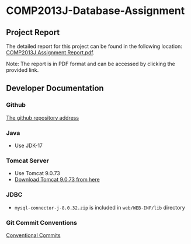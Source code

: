 # COMP2013J-Database-Assignment

## Project Report
The detailed report for this project can be found in the following location: [COMP2013J Assignment Report.pdf](./docs/COMP2013J%20Assignment%20Report.pdf).

Note: The report is in PDF format and can be accessed by clicking the provided link.

## Developer Documentation

### Github

[The github repository address](https://github.com/AuroraZoer/COMP2013J-Database-Assigment)

### Java
- Use JDK-17

### Tomcat Server
- Use Tomcat 9.0.73
- [Download Tomcat 9.0.73 from here](https://tomcat.apache.org/download-90.cgi)

### JDBC
- `mysql-connector-j-8.0.32.zip` is included in `web/WEB-INF/lib` directory

### Git Commit Conventions
[Conventional Commits](https://www.conventionalcommits.org/en/v1.0.0/)
